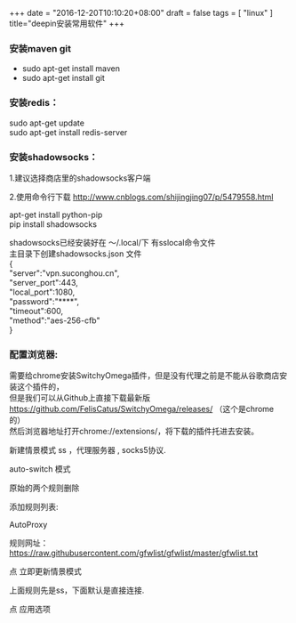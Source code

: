+++
date = "2016-12-20T10:10:20+08:00"
draft = false
tags = [
  "linux"
]
title="deepin安装常用软件"
+++




### 安装maven git

* sudo apt-get install maven
* sudo apt-get install git

### 安装redis：

sudo apt-get update  
sudo apt-get install redis-server


### 安装shadowsocks：

1.建议选择商店里的shadowsocks客户端

2.使用命令行下载
http://www.cnblogs.com/shijingjing07/p/5479558.html


apt-get install python-pip  
pip install shadowsocks  

shadowsocks已经安装好在 ～/.local/下  有sslocal命令文件  
主目录下创建shadowsocks.json 文件  
{  
"server":"vpn.suconghou.cn",   
"server_port":443,  
"local_port":1080,  
"password":"****",  
"timeout":600,  
"method":"aes-256-cfb"  
}  





### 配置浏览器:

需要给chrome安装SwitchyOmega插件，但是没有代理之前是不能从谷歌商店安装这个插件的，  
但是我们可以从Github上直接下载最新版 https://github.com/FelisCatus/SwitchyOmega/releases/ （这个是chrome的）   
然后浏览器地址打开chrome://extensions/，将下载的插件托进去安装。

新建情景模式 ss ，代理服务器 , socks5协议.  

auto-switch 模式

原始的两个规则删除

添加规则列表:

AutoProxy

规则网址：
https://raw.githubusercontent.com/gfwlist/gfwlist/master/gfwlist.txt

点 立即更新情景模式

上面规则先是ss，下面默认是直接连接.

点 应用选项


